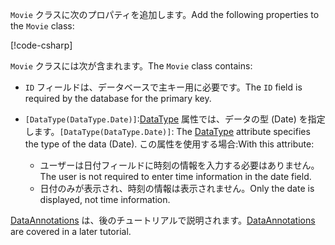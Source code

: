 <!-- THIS INCLUDE USED BY MVC AND RP -->
<span data-ttu-id="c3b37-101">`Movie` クラスに次のプロパティを追加します。</span><span class="sxs-lookup"><span data-stu-id="c3b37-101">Add the following properties to the `Movie` class:</span></span>

[!code-csharp[](~/tutorials/razor-pages/razor-pages-start/sample/RazorPagesMovie22/Models/Movie.cs?name=snippet1)]

<span data-ttu-id="c3b37-102">`Movie` クラスには次が含まれます。</span><span class="sxs-lookup"><span data-stu-id="c3b37-102">The `Movie` class contains:</span></span>

* <span data-ttu-id="c3b37-103">`ID` フィールドは、データベースで主キー用に必要です。</span><span class="sxs-lookup"><span data-stu-id="c3b37-103">The `ID` field is required by the database for the primary key.</span></span>
* <span data-ttu-id="c3b37-104">`[DataType(DataType.Date)]`:[DataType](xref:System.ComponentModel.DataAnnotations.DataTypeAttribute) 属性では、データの型 (Date) を指定します。</span><span class="sxs-lookup"><span data-stu-id="c3b37-104">`[DataType(DataType.Date)]`:  The [DataType](xref:System.ComponentModel.DataAnnotations.DataTypeAttribute) attribute specifies the type of the data (Date).</span></span> <span data-ttu-id="c3b37-105">この属性を使用する場合:</span><span class="sxs-lookup"><span data-stu-id="c3b37-105">With this attribute:</span></span>

  * <span data-ttu-id="c3b37-106">ユーザーは日付フィールドに時刻の情報を入力する必要はありません。</span><span class="sxs-lookup"><span data-stu-id="c3b37-106">The user is not required to enter time information in the date field.</span></span>
  * <span data-ttu-id="c3b37-107">日付のみが表示され、時刻の情報は表示されません。</span><span class="sxs-lookup"><span data-stu-id="c3b37-107">Only the date is displayed, not time information.</span></span>

<span data-ttu-id="c3b37-108">[DataAnnotations](/dotnet/api/system.componentmodel.dataannotations) は、後のチュートリアルで説明されます。</span><span class="sxs-lookup"><span data-stu-id="c3b37-108">[DataAnnotations](/dotnet/api/system.componentmodel.dataannotations) are covered in a later tutorial.</span></span>

